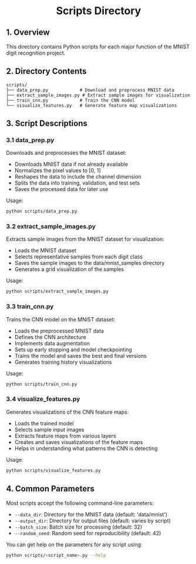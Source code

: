 <div style="font-size:2em; font-weight:bold; text-align:center; margin-top:20px;">Scripts Directory</div>

## 1. Overview

This directory contains Python scripts for each major function of the MNIST digit recognition project.

## 2. Directory Contents

```
scripts/
├── data_prep.py            # Download and preprocess MNIST data
├── extract_sample_images.py # Extract sample images for visualization
├── train_cnn.py            # Train the CNN model
└── visualize_features.py   # Generate feature map visualizations
```

## 3. Script Descriptions

### 3.1 data_prep.py

Downloads and preprocesses the MNIST dataset:
- Downloads MNIST data if not already available
- Normalizes the pixel values to [0, 1]
- Reshapes the data to include the channel dimension
- Splits the data into training, validation, and test sets
- Saves the processed data for later use

Usage:
```bash
python scripts/data_prep.py
```

### 3.2 extract_sample_images.py

Extracts sample images from the MNIST dataset for visualization:
- Loads the MNIST dataset
- Selects representative samples from each digit class
- Saves the sample images to the data/mnist_samples directory
- Generates a grid visualization of the samples

Usage:
```bash
python scripts/extract_sample_images.py
```

### 3.3 train_cnn.py

Trains the CNN model on the MNIST dataset:
- Loads the preprocessed MNIST data
- Defines the CNN architecture
- Implements data augmentation
- Sets up early stopping and model checkpointing
- Trains the model and saves the best and final versions
- Generates training history visualizations

Usage:
```bash
python scripts/train_cnn.py
```

### 3.4 visualize_features.py

Generates visualizations of the CNN feature maps:
- Loads the trained model
- Selects sample input images
- Extracts feature maps from various layers
- Creates and saves visualizations of the feature maps
- Helps in understanding what patterns the CNN is detecting

Usage:
```bash
python scripts/visualize_features.py
```

## 4. Common Parameters

Most scripts accept the following command-line parameters:
- `--data_dir`: Directory for the MNIST data (default: 'data/mnist')
- `--output_dir`: Directory for output files (default: varies by script)
- `--batch_size`: Batch size for processing (default: 32)
- `--random_seed`: Random seed for reproducibility (default: 42)

You can get help on the parameters for any script using:
```bash
python scripts/<script_name>.py --help
``` 